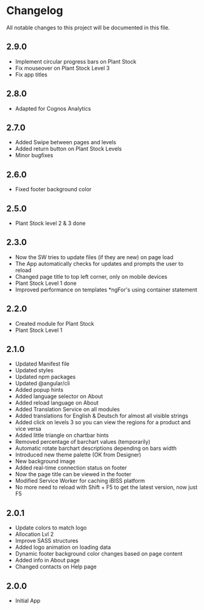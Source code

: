 # Changelog

All notable changes to this project will be documented in this file.

## 2.9.0

- Implement circular progress bars on Plant Stock
- Fix mouseover on Plant Stock Level 3
- Fix app titles

## 2.8.0

- Adapted for Cognos Analytics

## 2.7.0

- Added Swipe between pages and levels
- Added return button on Plant Stock Levels
- Minor bugfixes

## 2.6.0

- Fixed footer background color

## 2.5.0

- Plant Stock level 2 & 3 done

## 2.3.0

- Now the SW tries to update files (if they are new) on page load
- The App automatically checks for updates and prompts the user to reload
- Changed page title to top left corner, only on mobile devices
- Plant Stock Level 1 done
- Improved performance on templates *ngFor's using container statement

## 2.2.0

- Created module for Plant Stock
- Plant Stock Level 1

## 2.1.0

- Updated Manifest file
- Updated styles
- Updated npm packages
- Updated @angular/cli
- Added popup hints
- Added language selector on About
- Added reload language on About
- Added Translation Service on all modules
- Added translations for English & Deutsch for almost all visible strings
- Added click on levels 3 so you can view the regions for a product and vice versa
- Added little triangle on chartbar hints
- Removed percentage of barchart values (temporarily)
- Automatic rotate barchart descriptions depending on bars width
- Introduced new theme palette (OK from Designer)
- New background image
- Added real-time connection status on footer
- Now the page title can be viewed in the footer
- Modified Service Worker for caching iBISS platform
- No more need to reload with Shift + F5 to get the latest version, now just F5

## 2.0.1

- Update colors to match logo
- Allocation Lvl 2
- Improve SASS structures
- Added logo animation on loading data
- Dynamic footer background color changes based on page content
- Added info in About page
- Changed contacts on Help page

## 2.0.0

- Initial App
